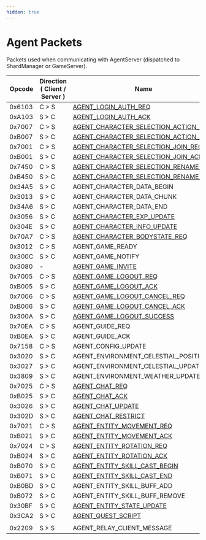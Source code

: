 ```yaml
---
hidden: true
---
```


# Agent Packets

Packets used when communicating with AgentServer (dispatched to ShardManager or GameServer).

<table data-full-width="false"><thead><tr><th width="100">Opcode</th><th width="215">Direction ( Client / Server )</th><th>Name</th></tr></thead><tbody><tr><td>0x6103</td><td>C > S</td><td><a href="agent_login_auth_req.md">AGENT_LOGIN_AUTH_REQ</a></td></tr><tr><td>0xA103</td><td>S > C</td><td><a href="agent_login_auth_ack.md">AGENT_LOGIN_AUTH_ACK</a></td></tr><tr><td>0x7007</td><td>C > S</td><td><a href="agent_character_selection_action_req.md">AGENT_CHARACTER_SELECTION_ACTION_REQ</a></td></tr><tr><td>0xB007</td><td>S > C</td><td><a href="agent_character_selection_action_ack.md">AGENT_CHARACTER_SELECTION_ACTION_ACK</a></td></tr><tr><td>0x7001</td><td>C > S</td><td><a href="agent_character_selection_join_req.md">AGENT_CHARACTER_SELECTION_JOIN_REQ</a></td></tr><tr><td>0xB001</td><td>S > C</td><td><a href="agent_character_selection_join_ack.md">AGENT_CHARACTER_SELECTION_JOIN_ACK</a></td></tr><tr><td>0x7450</td><td>C > S</td><td><a href="agent_character_selection_rename_req.md">AGENT_CHARACTER_SELECTION_RENAME_REQ</a></td></tr><tr><td>0xB450</td><td>S > C</td><td><a href="agent_character_selection_rename_ack.md">AGENT_CHARACTER_SELECTION_RENAME_ACK</a></td></tr><tr><td>0x34A5</td><td>S > C</td><td>AGENT_CHARACTER_DATA_BEGIN</td></tr><tr><td>0x3013</td><td>S > C</td><td>AGENT_CHARACTER_DATA_CHUNK</td></tr><tr><td>0x34A6</td><td>S > C</td><td>AGENT_CHARACTER_DATA_END</td></tr><tr><td>0x3056</td><td>S > C</td><td><a href="agent_character_exp_update.md">AGENT_CHARACTER_EXP_UPDATE</a></td></tr><tr><td>0x304E</td><td>S > C</td><td><a href="agent_character_info_update.md">AGENT_CHARACTER_INFO_UPDATE</a></td></tr><tr><td>0x70A7</td><td>C > S</td><td><a href="agent_character_bodystate_req.md">AGENT_CHARACTER_BODYSTATE_REQ</a></td></tr><tr><td>0x3012</td><td>C > S</td><td>AGENT_GAME_READY</td></tr><tr><td>0x300C</td><td>S > C</td><td>AGENT_GAME_NOTIFY</td></tr><tr><td>0x3080</td><td>-</td><td><a href="agent_game_invite.md">AGENT_GAME_INVITE</a></td></tr><tr><td>0x7005</td><td>C > S</td><td><a href="agent_game_logout_req.md">AGENT_GAME_LOGOUT_REQ</a></td></tr><tr><td>0xB005</td><td>S > C</td><td><a href="agent_game_logout_ack.md">AGENT_GAME_LOGOUT_ACK</a></td></tr><tr><td>0x7006</td><td>C > S</td><td><a href="agent_game_logout_cancel_req.md">AGENT_GAME_LOGOUT_CANCEL_REQ</a></td></tr><tr><td>0xB006</td><td>S > C</td><td><a href="agent_game_logout_cancel_ack.md">AGENT_GAME_LOGOUT_CANCEL_ACK</a></td></tr><tr><td>0x300A</td><td>S > C</td><td><a href="agent_game_logout_success.md">AGENT_GAME_LOGOUT_SUCCESS</a></td></tr><tr><td>0x70EA</td><td>C > S</td><td>AGENT_GUIDE_REQ</td></tr><tr><td>0xB0EA</td><td>S > C</td><td>AGENT_GUIDE_ACK</td></tr><tr><td>0x7158</td><td>C > S</td><td>AGENT_CONFIG_UPDATE</td></tr><tr><td>0x3020</td><td>S > C</td><td>AGENT_ENVIRONMENT_CELESTIAL_POSITION</td></tr><tr><td>0x3027</td><td>S > C</td><td>AGENT_ENVIRONMENT_CELESTIAL_UPDATE</td></tr><tr><td>0x3809</td><td>S > C</td><td>AGENT_ENVIRONMENT_WEATHER_UPDATE</td></tr><tr><td>0x7025</td><td>C > S</td><td><a href="agent_chat_req.md">AGENT_CHAT_REQ</a></td></tr><tr><td>0xB025</td><td>S > C</td><td><a href="agent_chat_ack.md">AGENT_CHAT_ACK</a></td></tr><tr><td>0x3026</td><td>S > C</td><td><a href="agent_chat_update.md">AGENT_CHAT_UPDATE</a></td></tr><tr><td>0x302D</td><td>S > C</td><td><a href="agent_chat_restrict.md">AGENT_CHAT_RESTRICT</a></td></tr><tr><td>0x7021</td><td>C > S</td><td><a href="agent_entity_movement_req.md">AGENT_ENTITY_MOVEMENT_REQ</a></td></tr><tr><td>0xB021</td><td>S > C</td><td><a href="agent_entity_movement_ack.md">AGENT_ENTITY_MOVEMENT_ACK</a></td></tr><tr><td>0x7024</td><td>C > S</td><td><a href="agent_entity_rotation_req.md">AGENT_ENTITY_ROTATION_REQ</a></td></tr><tr><td>0xB024</td><td>S > C</td><td><a href="agent_entity_rotation_ack.md">AGENT_ENTITY_ROTATION_ACK</a></td></tr><tr><td>0xB070</td><td>S > C</td><td><a href="agent_entity_skill_cast_begin.md">AGENT_ENTITY_SKILL_CAST_BEGIN</a></td></tr><tr><td>0xB071</td><td>S > C</td><td><a href="agent_entity_skill_cast_end.md">AGENT_ENTITY_SKILL_CAST_END</a></td></tr><tr><td>0xB0BD</td><td>S > C</td><td>AGENT_ENTITY_SKILL_BUFF_ADD</td></tr><tr><td>0xB072</td><td>S > C</td><td>AGENT_ENTITY_SKILL_BUFF_REMOVE</td></tr><tr><td>0x30BF</td><td>S > C</td><td><a href="agent_entity_state_update.md">AGENT_ENTITY_STATE_UPDATE</a></td></tr><tr><td>0x3CA2</td><td>S > C</td><td><a href="agent_quest_script.md">AGENT_QUEST_SCRIPT</a></td></tr><tr><td></td><td></td><td></td></tr><tr><td>0x2209</td><td>S > S</td><td>AGENT_RELAY_CLIENT_MESSAGE</td></tr></tbody></table>
